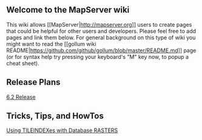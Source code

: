 ## Welcome to the MapServer wiki

This wiki allows [[MapServer|http://mapserver.org]] users to create pages that could be helpful for other users and developers.  Please feel free to add pages and link them below.  For general background on this type of wiki you might want to read the [[gollum wiki README|https://github.com/github/gollum/blob/master/README.md]] page (or for syntax help try pressing your keyboard's "M" key now, to popup a cheat sheet).

## Release Plans
[6.2 Release](/mapserver/mapserver/wiki/62ReleasePlan)

## Tricks, Tips, and HowTos
[Using TILEINDEXes with Database RASTERS](/mapserver/mapserver/wiki/DatabaseTileIndex)